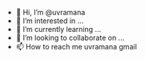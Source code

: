 - 👋 Hi, I’m @uvramana
- 👀 I’m interested in ...
- 🌱 I’m currently learning ...
- 💞️ I’m looking to collaborate on ...
- 📫 How to reach me uvramana gmail

<!---
uvramana/uvramana is a ✨ special ✨ repository because its `README.md` (this file) appears on your GitHub profile.
You can click the Preview link to take a look at your changes.
--->
